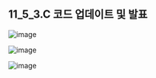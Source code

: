 ## 11_5_3.C 코드 업데이트 및 발표

![image](https://github.com/Choijake/game/assets/107412414/6d50bd1a-6b7c-427e-afd0-54e5dd2f0925)

![image](https://github.com/Choijake/game/assets/107412414/fe3aa568-80dc-4e6e-a262-518af30a3ca9)

![image](https://github.com/Choijake/game/assets/107412414/5891f75c-4892-434f-8f53-7cbe30ff5520)
